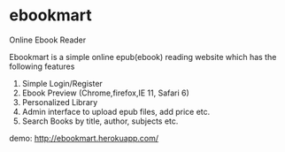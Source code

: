 ebookmart
=========

Online Ebook Reader

Ebookmart is a simple online epub(ebook) reading website which has the following features

1. Simple Login/Register
2. Ebook Preview (Chrome,firefox,IE 11, Safari 6)
3. Personalized Library
4. Admin interface to upload epub files, add price etc.
5. Search Books by title, author, subjects etc.

demo: http://ebookmart.herokuapp.com/
